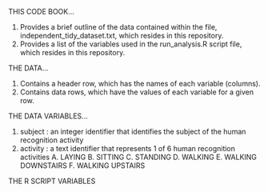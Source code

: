THIS CODE BOOK...

  1. Provides a brief outline of the data contained within the file, independent_tidy_dataset.txt, which resides in this repository.
  2. Provides a list of the variables used in the run_analysis.R script file, which resides in this repository.

THE DATA...

  1. Contains a header row, which has the names of each variable (columns).
  2. Contains data rows, which have the values of each variable for a given row.

THE DATA VARIABLES...

  1. subject : an integer identifier that identifies the subject of the human recognition activity
  2. activity : a text identifier that represents 1 of 6 human recognition activities
      A. LAYING
      B. SITTING
      C. STANDING
      D. WALKING
      E. WALKING DOWNSTAIRS
      F. WALKING UPSTAIRS

THE R SCRIPT VARIABLES

